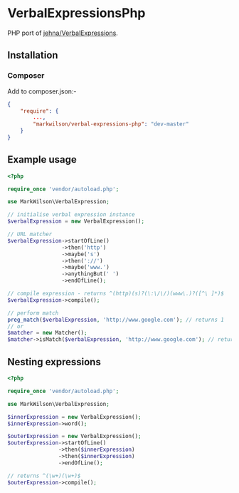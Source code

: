 # VerbalExpressionsPhp

PHP port of [jehna/VerbalExpressions][1].

## Installation

### Composer

Add to composer.json:-

```` json
{
    "require": {
        ...,
        "markwilson/verbal-expressions-php": "dev-master"
    }
}
````

## Example usage

```` php
<?php

require_once 'vendor/autoload.php';

use MarkWilson\VerbalExpression;

// initialise verbal expression instance
$verbalExpression = new VerbalExpression();

// URL matcher
$verbalExpression->startOfLine()
                 ->then('http')
                 ->maybe('s')
                 ->then('://')
                 ->maybe('www.')
                 ->anythingBut(' ')
                 ->endOfLine();

// compile expression - returns ^(http)(s)?(\:\/\/)(www\.)?([^\ ]*)$
$verbalExpression->compile();

// perform match
preg_match($verbalExpression, 'http://www.google.com'); // returns 1
// or
$matcher = new Matcher();
$matcher->isMatch($verbalExpression, 'http://www.google.com'); // returns true
````

## Nesting expressions

```` php
<?php

require_once 'vendor/autoload.php';

use MarkWilson\VerbalExpression;

$innerExpression = new VerbalExpression();
$innerExpression->word();

$outerExpression = new VerbalExpression();
$outerExpression->startOfLine()
                ->then($innerExpression)
                ->then($innerExpression)
                ->endOfLine();

// returns ^(\w+)(\w+)$
$outerExpression->compile();
````



  [1]: https://github.com/jehna/VerbalExpressions "jehna/VerbalExpressions"
